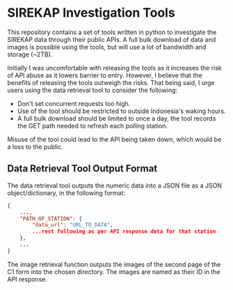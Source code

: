 # SIREKAP Investigation Tools

This repository contains a set of tools written in python to investigate the SIREKAP data through their public APIs.
A full bulk download of data and images is possible using the tools, but will use a lot of bandwidth and storage (~2TB).

Initially I was uncomfortable with releasing the tools as it increases the risk of API abuse as it lowers barrier to entry.
However, I believe that the benefits of releasing the tools outweigh the risks. That being said, I urge users using
the data retrieval tool to consider the following:
- Don't set concurrent requests too high.
- Use of the tool should be restricted to outside Indonesia's waking hours.
- A full bulk download should be limited to once a day, the tool records the GET path needed to refresh each polling station.

Misuse of the tool could lead to the API being taken down, which would be a loss to the public.

## Data Retrieval Tool Output Format
The data retrieval tool outputs the numeric data into a JSON file as a JSON object/dictionary, in the following format:
```json
{
	...,
	"PATH_OF_STATION": {
		"data_url": "URL_TO_DATA",
		...rest following as per API response data for that station
	},
	...
}
```

The image retrieval function outputs the images of the second page of the C1 form into the chosen directory.
The images are named as their ID in the API response.